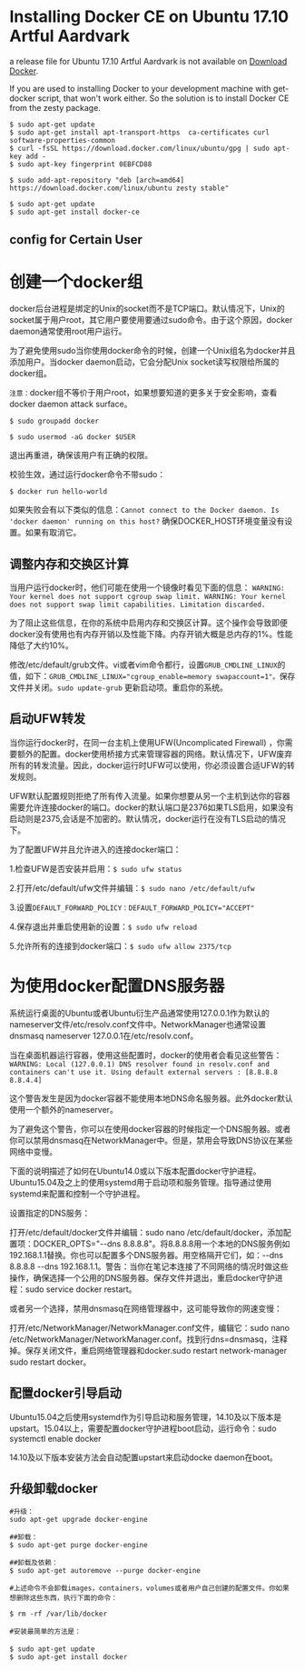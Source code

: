 # Installing Docker CE on Ubuntu 17.10 Artful Aardvark

a release file for Ubuntu 17.10 Artful Aardvark is not available on [Download Docker](https://download.docker.com/linux/ubuntu/dists/).

If you are used to installing Docker to your development machine with get-docker script, that won't work either. So the solution is to install Docker CE from the zesty package.

```shell
$ sudo apt-get update
$ sudo apt-get install apt-transport-https  ca-certificates curl software-properties-common 
$ curl -fsSL https://download.docker.com/linux/ubuntu/gpg | sudo apt-key add -
$ sudo apt-key fingerprint 0EBFCD88

$ sudo add-apt-repository "deb [arch=amd64] https://download.docker.com/linux/ubuntu zesty stable"

$ sudo apt-get update
$ sudo apt-get install docker-ce
```

## config for Certain User
# 创建一个docker组
docker后台进程是绑定的Unix的socket而不是TCP端口。默认情况下，Unix的socket属于用户root，其它用户要使用要通过sudo命令。由于这个原因，docker daemon通常使用root用户运行。

为了避免使用sudo当你使用docker命令的时候，创建一个Unix组名为docker并且添加用户。当docker daemon启动，它会分配Unix socket读写权限给所属的docker组。

`注意：`docker组不等价于用户root，如果想要知道的更多关于安全影响，查看docker daemon attack surface。

```shell
$ sudo groupadd docker

$ sudo usermod -aG docker $USER

```
退出再重进，确保该用户有正确的权限。

校验生效，通过运行docker命令不带sudo：
```shell
$ docker run hello-world
```
如果失败会有以下类似的信息：`Cannot connect to the Docker daemon. Is 'docker daemon' running on this host?`
确保DOCKER_HOST环境变量没有设置。如果有取消它。

## 调整内存和交换区计算
当用户运行docker时，他们可能在使用一个镜像时看见下面的信息：
`WARNING: Your kernel does not support cgroup swap limit. WARNING: Your kernel does not support swap limit capabilities. Limitation discarded.`

为了阻止这些信息，在你的系统中启用内存和交换区计算。这个操作会导致即便docker没有使用也有内存开销以及性能下降。内存开销大概是总内存的1%。性能降低了大约10%。

修改/etc/default/grub文件。vi或者vim命令都行，设置`GRUB_CMDLINE_LINUX`的值，如下：`GRUB_CMDLINE_LINUX="cgroup_enable=memory swapaccount=1"。`保存文件并关闭。`sudo update-grub` 更新启动项。重启你的系统。

## 启动UFW转发
当你运行docker时，在同一台主机上使用UFW(Uncomplicated Firewall) ，你需要额外的配置。docker使用桥接方式来管理容器的网络。默认情况下，UFW废弃所有的转发流量。因此，docker运行时UFW可以使用，你必须设置合适UFW的转发规则。

UFW默认配置规则拒绝了所有传入流量。如果你想要从另一个主机到达你的容器需要允许连接docker的端口。docker的默认端口是2376如果TLS启用，如果没有启动则是2375,会话是不加密的。默认情况，docker运行在没有TLS启动的情况下。

为了配置UFW并且允许进入的连接docker端口：

1.检查UFW是否安装并启用：`$ sudo ufw status`

2.打开/etc/default/ufw文件并编辑：`$ sudo nano /etc/default/ufw`

3.设置`DEFAULT_FORWARD_POLICY：DEFAULT_FORWARD_POLICY="ACCEPT"`

4.保存退出并重启使用新的设置：`$ sudo ufw reload`

5.允许所有的连接到docker端口：`$ sudo ufw allow 2375/tcp`

# 为使用docker配置DNS服务器

系统运行桌面的Ubuntu或者Ubuntu衍生产品通常使用127.0.0.1作为默认的nameserver文件/etc/resolv.conf文件中。NetworkManager也通常设置dnsmasq nameserver 127.0.0.1在/etc/resolv.conf。

当在桌面机器运行容器，使用这些配置时，docker的使用者会看见这些警告：
`WARNING: Local (127.0.0.1) DNS resolver found in resolv.conf and containers can't use it. Using default external servers : [8.8.8.8 8.8.4.4]`

这个警告发生是因为docker容器不能使用本地DNS命名服务器。此外docker默认使用一个额外的nameserver。

为了避免这个警告，你可以在使用docker容器的时候指定一个DNS服务器。或者你可以禁用dnsmasq在NetworkManager中。但是，禁用会导致DNS协议在某些网络中变慢。

下面的说明描述了如何在Ubuntu14.0或以下版本配置docker守护进程。Ubuntu15.04及之上的使用systemd用于启动项和服务管理。指导通过使用systemd来配置和控制一个守护进程。

设置指定的DNS服务：

打开/etc/default/docker文件并编辑：sudo nano /etc/default/docker，添加配置项：DOCKER_OPTS="--dns 8.8.8.8"。将8.8.8.8用一个本地的DNS服务例如192.168.1.1替换。你也可以配置多个DNS服务器。用空格隔开它们，如：--dns 8.8.8.8 --dns 192.168.1.1。警告：当你在笔记本连接了不同网络的情况时做这些操作，确保选择一个公用的DNS服务器。保存文件并退出，重启docker守护进程：sudo service docker restart。

或者另一个选择，禁用dnsmasq在网络管理器中，这可能导致你的网速变慢：

打开/etc/NetworkManager/NetworkManager.conf文件，编辑它：sudo nano /etc/NetworkManager/NetworkManager.conf。找到行dns=dnsmasq，注释掉。保存关闭文件，重启网络管理器和docker.sudo restart network-manager  sudo restart docker。

## 配置docker引导启动

Ubuntu15.04之后使用systemd作为引导启动和服务管理，14.10及以下版本是upstart。15.04以上，需要配置docker守护进程boot启动，运行命令：sudo systemctl enable docker

14.10及以下版本安装方法会自动配置upstart来启动docke daemon在boot。

## 升级卸载docker
```shell
#升级：
sudo apt-get upgrade docker-engine

##卸载：
$ sudo apt-get purge docker-engine

##卸载及依赖：
$ sudo apt-get autoremove --purge docker-engine

#上述命令不会卸载images，containers，volumes或者用户自己创建的配置文件。你如果想删除这些东西，执行下面的命令：

$ rm -rf /var/lib/docker

#安装最简单的方法是：

$ sudo apt-get update　　 
$ sudo apt-get install docker

```
